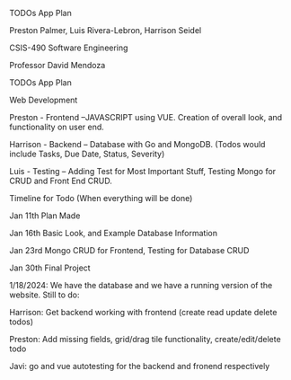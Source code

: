  

 

TODOs App Plan 

 

Preston Palmer, Luis Rivera-Lebron, Harrison Seidel 

CSIS-490 Software Engineering 

Professor David Mendoza 

 

 

TODOs App Plan 

 

Web Development 

Preston - Frontend –JAVASCRIPT using VUE. Creation of overall look, and functionality on user end. 

 

Harrison - Backend – Database with Go and MongoDB. (Todos would include Tasks, Due Date, Status, Severity) 

 

Luis - Testing – Adding Test for Most Important Stuff, Testing Mongo for CRUD and Front End CRUD. 

 

Timeline for Todo (When everything will be done) 

Jan 11th Plan Made 

Jan 16th Basic Look, and Example Database Information 

Jan 23rd Mongo CRUD for Frontend, Testing for Database CRUD 

Jan 30th Final Project 

 

1/18/2024: We have the database and we have a running version of the website. Still to do: 

Harrison: Get backend working with frontend (create read update delete todos) 

Preston: Add missing fields, grid/drag tile functionality, create/edit/delete todo 

Javi: go and vue autotesting for the backend and fronend respectively 